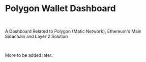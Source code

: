 # Polygon Wallet Dashboard

<br />

A Dashboard Related to Polygon (Matic Network), Ethereum's Main Sidechain and Layer 2 Solution

<br />

More to be added later..